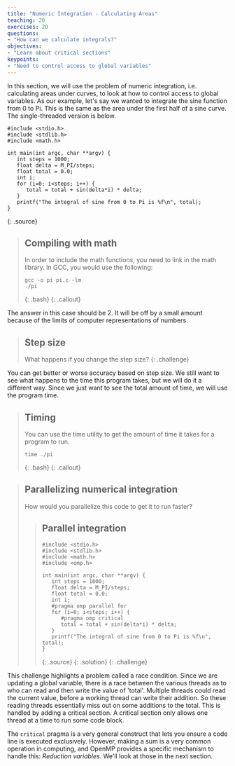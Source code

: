 ```yaml
---
title: "Numeric Integration - Calculating Areas"
teaching: 20
exercises: 20
questions:
- "How can we calculate integrals?"
objectives:
- "Learn about critical sections"
keypoints:
- "Need to control access to global variables"
---
```


In this section, we will use the problem of numeric integration, i.e. calculating areas under curves, to look at how to control access to global variables. As our example, let's say we wanted to integrate the sine function from 0 to Pi. This is the same as the area under the first half of a sine curve. The single-threaded version is below.

~~~
#include <stdio.h>
#include <stdlib.h>
#include <math.h>

int main(int argc, char **argv) {
   int steps = 1000;
   float delta = M_PI/steps;
   float total = 0.0;
   int i;
   for (i=0; i<steps; i++) {
      total = total + sin(delta*i) * delta;
   }
   printf("The integral of sine from 0 to Pi is %f\n", total);
}
~~~
{: .source} 

> ## Compiling with math
> In order to include the math functions, you need to link in the math library. In GCC, you would use the following:
> ~~~
> gcc -o pi pi.c -lm
> ./pi
> ~~~
> {: .bash}
{: .callout}

The answer in this case should be 2. It will be off by a small amount because of the limits of computer representations of numbers.

> ## Step size
> What happens if you change the step size?
{: .challenge}

You can get better or worse accuracy based on step size. We still want to see what happens to the time this program takes, but we will do it a different way. Since we just want to see the total amount of time, we will use the program time.

> ## Timing
> You can use the time utility to get the amount of time it takes for a program to run.
> ~~~
> time ./pi
> ~~~
> {: .bash}
{: .callout}

> ## Parallelizing numerical integration
> How would you parallelize this code to get it to run faster?
> > ## Parallel integration
> > ~~~
> > #include <stdio.h>
> > #include <stdlib.h>
> > #include <math.h>
> > #include <omp.h>
> >
> > int main(int argc, char **argv) {
> >    int steps = 1000;
> >    float delta = M_PI/steps;
> >    float total = 0.0;
> >    int i;
> >    #pragma omp parallel for
> >    for (i=0; i<steps; i++) {
> >       #pragma omp critical
> >       total = total + sin(delta*i) * delta;
> >    }
> >    printf("The integral of sine from 0 to Pi is %f\n", total);
> > }
> > ~~~
> > {: .source}
> {: .solution}
{: .challenge}

This challenge highlights a problem called a race condition. Since we are updating a global variable, there is a race between the various threads as to who can read and then write the value of 'total'. Multiple threads could read the current value, before a working thread can write their addition. So these reading threads essentially miss out on some additions to the total. This is handled by adding a critical section. A critical section only allows one thread at a time to run some code block.

The `critical` pragma is a very general construct that lets you ensure a code
line is executed exclusively.  However, making a sum is a very common operation
in computing, and OpenMP provides a specific mechanism to handle this: 
*Reduction variables*. We'll look at those in the next section.
